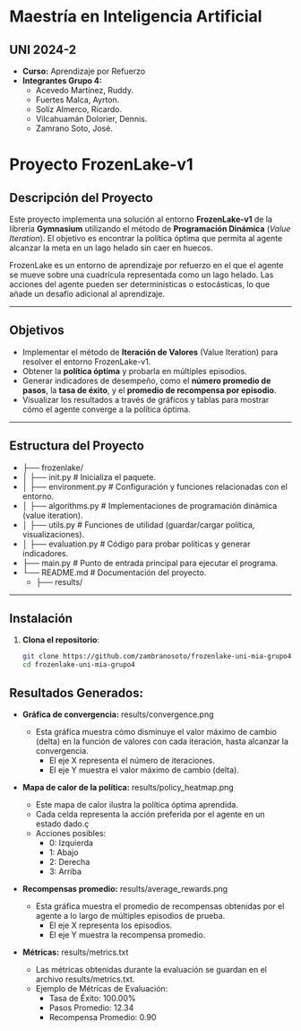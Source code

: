 # Maestría en Inteligencia Artificial
## UNI 2024-2
- **Curso:** Aprendizaje por Refuerzo
- **Integrantes Grupo 4:**
  - Acevedo Martínez, Ruddy.
  - Fuertes Malca, Ayrton.
  - Solíz Almerco, Ricardo.
  - Vilcahuamán Dolorier, Dennis.
  - Zamrano Soto, José.

# Proyecto FrozenLake-v1


## Descripción del Proyecto
Este proyecto implementa una solución al entorno **FrozenLake-v1** de la librería **Gymnasium** utilizando el método de **Programación Dinámica** (*Value Iteration*). El objetivo es encontrar la política óptima que permita al agente alcanzar la meta en un lago helado sin caer en huecos.

FrozenLake es un entorno de aprendizaje por refuerzo en el que el agente se mueve sobre una cuadrícula representada como un lago helado. Las acciones del agente pueden ser determinísticas o estocásticas, lo que añade un desafío adicional al aprendizaje.

---

## Objetivos
- Implementar el método de **Iteración de Valores** (Value Iteration) para resolver el entorno FrozenLake-v1.
- Obtener la **política óptima** y probarla en múltiples episodios.
- Generar indicadores de desempeño, como el **número promedio de pasos**, la **tasa de éxito**, y el **promedio de recompensa por episodio**.
- Visualizar los resultados a través de gráficos y tablas para mostrar cómo el agente converge a la política óptima.

---

## Estructura del Proyecto

- ├── frozenlake/
- │ ├── init.py # Inicializa el paquete. 
- │ ├── environment.py # Configuración y funciones relacionadas con el entorno. 
- │ ├── algorithms.py # Implementaciones de programación dinámica (value iteration). 
- │ ├── utils.py # Funciones de utilidad (guardar/cargar política, visualizaciones). 
- │ ├── evaluation.py # Código para probar políticas y generar indicadores. 
- ├── main.py # Punto de entrada principal para ejecutar el programa. 
- └── README.md # Documentación del proyecto.
  - ├── results/  

---

## Instalación

1. **Clona el repositorio**:
   ```bash
   git clone https://github.com/zambranosoto/frozenlake-uni-mia-grupo4.git
   cd frozenlake-uni-mia-grupo4

## Resultados Generados:

- **Gráfica de convergencia:** results/convergence.png
  - Esta gráfica muestra cómo disminuye el valor máximo de cambio (delta) en la función de valores con cada iteración, hasta alcanzar la convergencia. 
    - El eje X representa el número de iteraciones. 
    - El eje Y muestra el valor máximo de cambio (delta).


- **Mapa de calor de la política:** results/policy_heatmap.png
  - Este mapa de calor ilustra la política óptima aprendida. 
  - Cada celda representa la acción preferida por el agente en un estado dado.ç
  - Acciones posibles:
    - 0: Izquierda 
    - 1: Abajo 
    - 2: Derecha 
    - 3: Arriba


- **Recompensas promedio:** results/average_rewards.png
  - Esta gráfica muestra el promedio de recompensas obtenidas por el agente a lo largo de múltiples episodios de prueba. 
    - El eje X representa los episodios. 
    - El eje Y muestra la recompensa promedio.


- **Métricas:** results/metrics.txt
  - Las métricas obtenidas durante la evaluación se guardan en el archivo results/metrics.txt.
  - Ejemplo de Métricas de Evaluación:
    - Tasa de Éxito: 100.00% 
    - Pasos Promedio: 12.34 
    - Recompensa Promedio: 0.90


